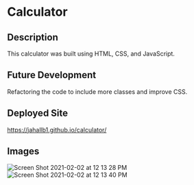 # Calculator

## Description 

This calculator was built using HTML, CSS, and JavaScript.  

## Future Development

Refactoring the code to include more classes and improve CSS.

## Deployed Site
https://jahallb1.github.io/calculator/



## Images
![Screen Shot 2021-02-02 at 12 13 28 PM](https://user-images.githubusercontent.com/62314714/106637315-864e4e80-6550-11eb-9386-7bf4a5fdd025.png)
![Screen Shot 2021-02-02 at 12 13 40 PM](https://user-images.githubusercontent.com/62314714/106637443-af6edf00-6550-11eb-9e2f-b33b41927c72.png)
